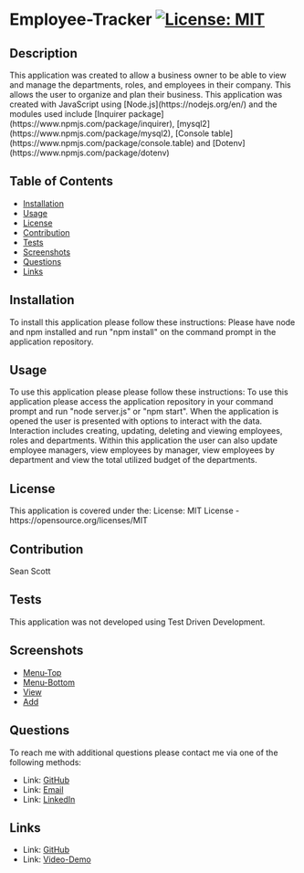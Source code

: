# Employee-Tracker [![License: MIT](https://img.shields.io/badge/License-MIT-yellow.svg)](https://opensource.org/licenses/MIT)

## Description 
<p> This application was created to allow a business owner to be able to view and manage the departments, roles, and employees in their company. This allows the user to organize and plan their business. This application was created with JavaScript using [Node.js](https://nodejs.org/en/) and the modules used include [Inquirer package](https://www.npmjs.com/package/inquirer), [mysql2](https://www.npmjs.com/package/mysql2), [Console table](https://www.npmjs.com/package/console.table) and [Dotenv](https://www.npmjs.com/package/dotenv)<p>
    
## Table of Contents 
- [Installation](#Installation)
- [Usage](#Usage)
- [License](#License)
- [Contribution](#Contribution)
- [Tests](#Tests)
- [Screenshots](#Screenshots)
- [Questions](#Questions)
- [Links](#Links)

## Installation 
<p> To install this application please follow these instructions: Please have node and npm installed and run "npm install" on the command prompt in the application repository.<p> 

## Usage 
<p> To use this application please please follow these instructions: To use this application please access the application repository in your command prompt and run "node server.js" or "npm start". When the application is opened the user is presented with options to interact with the data. Interaction includes creating, updating, deleting and viewing employees, roles and departments. Within this application the user can also update employee managers, view employees by manager, view employees by department and view the total utilized budget of the departments.</p>

## License 
<p> This application is covered under the: License: MIT License - https://opensource.org/licenses/MIT
</p> 

## Contribution 
<p> Sean Scott</p>

## Tests 
<p> This application was not developed using Test Driven Development.</p>

## Screenshots
- [Menu-Top](./assets/menu1.png)
- [Menu-Bottom](./assets/menu2.png)
- [View](./assets/viewAllEmployees.png)
- [Add](./assets/addAEmployee.png)

## Questions 
<p> To reach me with additional questions please contact me via one of the following methods: </p>

- Link: [GitHub](https://github.com/seanscott95)
- Link: [Email](mailto:seanms418@gmail.com)
- Link: [LinkedIn](https://www.linkedin.com/in/sean-scott-18ba07225/)

## Links
- Link: [GitHub](https://github.com/seanscott95/Employee-Tracker)
- Link: [Video-Demo](https://drive.google.com/file/d/17lwBlBQHtefEUjlOBoHi-8HGhXXkrOh7/view)